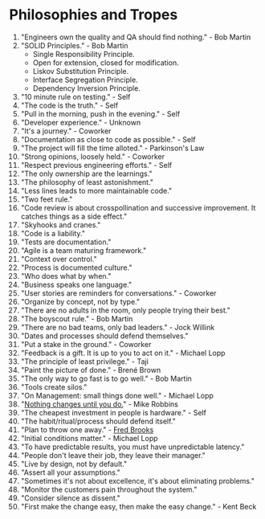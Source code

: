 # Philosophies and Tropes

1. "Engineers own the quality and QA should find nothing." - Bob Martin
2. "SOLID Principles." - Bob Martin
    - Single Responsibility Principle.
    - Open for extension, closed for modification.
    - Liskov Substitution Principle.
    - Interface Segregation Principle.
    - Dependency Inversion Principle.
3. "10 minute rule on testing." - Self
4. "The code is the truth." - Self
5. "Pull in the morning, push in the evening." - Self
6. "Developer experience." - Unknown
7. "It's a journey." - Coworker
8. "Documentation as close to code as possible." - Self
9. "The project will fill the time alloted." - Parkinson's Law
10. "Strong opinions, loosely held." - Coworker
11. "Respect previous engineering efforts." - Self
12. "The only ownership are the learnings."
13. "The philosophy of least astonishment."
14. "Less lines leads to more maintainable code."
15. "Two feet rule."
16. "Code review is about crosspollination and successive improvement. It catches things as a side effect."
17. "Skyhooks and cranes."
18. "Code is a liability."
19. "Tests are documentation."
20. "Agile is a team maturing framework."
21. "Context over control."
22. "Process is documented culture."
23. "Who does what by when."
24. "Business speaks one language."
25. "User stories are reminders for conversations." - Coworker
26. "Organize by concept, not by type."
27. "There are no adults in the room, only people trying their best."
28. "The boyscout rule." - Bob Martin
29. "There are no bad teams, only bad leaders." - Jock Willink
30. "Dates and processes should defend themselves."
31. "Put a stake in the ground." - Coworker
32. "Feedback is a gift. It is up to you to act on it." - Michael Lopp
33. "The principle of least privilege." - Taji
34. "Paint the picture of done." - Brené Brown
35. "The only way to go fast is to go well." - Bob Martin
36. "Tools create silos."
37. "On Management: small things done well." - Michael Lopp
38. "[Nothing changes until you do.](https://blog.armory.io/nothing-changes-until-you-do/)" - Mike Robbins 
39. "The cheapest investment in people is hardware." - Self
40. "The habit/ritual/process should defend itself."
41. "Plan to throw one away." - [Fred Brooks](https://wiki.c2.com/?PlanToThrowOneAway)
42. "Initial conditions matter." - Michael Lopp
43. "To have predictable results, you must have unpredictable latency."
44. "People don't leave their job, they leave their manager."
45. "Live by design, not by default."
46. "Assert all your assumptions."
47. "Sometimes it's not about excellence, it's about eliminating problems."
48. "Monitor the customers pain throughout the system."
49. "Consider silence as dissent."
50. "First make the change easy, then make the easy change." - Kent Beck
